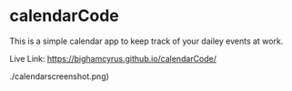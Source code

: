 # calendarCode

This is a simple calendar app to keep track of your dailey events at work. 

Live Link: https://bighamcyrus.github.io/calendarCode/ 


![]()./calendarscreenshot.png)


